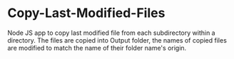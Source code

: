 # Copy-Last-Modified-Files
Node JS app to copy last modified file from each subdirectory within a directory. The files are copied into Output folder, the names of copied files are modified to match the name of their folder name's origin.
